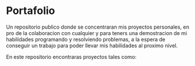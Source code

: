 # Portafolio

 Un repositorio publico donde se concentraran mis proyectos personales, en pro de la colaboracion con cualquier y para teners una demostracion de mi habilidades programando y resolviendo problemas, a la espera de conseguir un trabajo para poder llevar mis habilidades al proximo nivel.

En este repositorio encontraras proyectos tales como:



